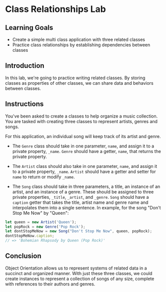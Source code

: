 # Class Relationships Lab

## Learning Goals

- Create a simple multi class application with three related classes
- Practice class relationships by establishing dependencies between classes

## Introduction

In this lab, we're going to practice writing related classes. By storing classes
as properties of other classes, we can share data and behaviors between
classes.

## Instructions

You've been asked to create a classes to help organize a music collection. You
are tasked with creating three classes to represent artists, genres and songs.

For this application, an individual song will keep track of its artist and genre.

- The `Genre` class should take in one parameter, `name`, and assign it to a
  private property, `_name`. `Genre` should have a getter, `name`, that returns
  the private property.

- The `Artist` class should also take in one parameter, `name`, and assign it
  to a private property, `_name`. `Artist` should have a getter and setter for
  `name` to return or modify `_name`.

- The `Song` class should take in three parameters, a title, an instance of an
  artist, and an instance of a genre. These should be assigned to three private
  properties, `_title`, `_artist`, and `_genre`. `Song` should have a `caption` getter that takes the title, artist name and genre name and interpolates them
  into a single sentence. In example, for the song "Don't Stop Me Now" by "Queen":

```js
let queen = new Artist('Queen');
let popRock = new Genre('Pop Rock');
let dontStopMeNow = new Song("Don't Stop Me Now", queen, popRock);
dontStopMeNow.caption;
// => 'Bohemian Rhapsody by Queen (Pop Rock)'
```

## Conclusion

Object Orientation allows us to represent systems of related data in a succinct
and organized manner. With just these three classes, we could create instances
to represent a collection of songs of any size, complete with references to
their authors and genres.
